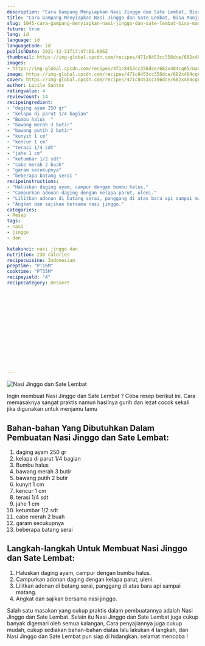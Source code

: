 ```yaml
---
description: "Cara Gampang Menyiapkan Nasi Jinggo dan Sate Lembat, Bisa Manjain Lidah"
title: "Cara Gampang Menyiapkan Nasi Jinggo dan Sate Lembat, Bisa Manjain Lidah"
slug: 1045-cara-gampang-menyiapkan-nasi-jinggo-dan-sate-lembat-bisa-manjain-lidah
future: true
lang: id
language: id
languageCode: id
publishDate: 2021-12-31T17:47:05.606Z 
thumbnail: https://img-global.cpcdn.com/recipes/471c8453cc356dce/682x484cq65/nasi-jinggo-dan-sate-lembat-foto-resep-utama.png
images:
- https://img-global.cpcdn.com/recipes/471c8453cc356dce/682x484cq65/nasi-jinggo-dan-sate-lembat-foto-resep-utama.png
image: https://img-global.cpcdn.com/recipes/471c8453cc356dce/682x484cq65/nasi-jinggo-dan-sate-lembat-foto-resep-utama.png
cover: https://img-global.cpcdn.com/recipes/471c8453cc356dce/682x484cq65/nasi-jinggo-dan-sate-lembat-foto-resep-utama.png
author: Lucile Santos
ratingvalue: 4
reviewcount: 14
recipeingredient:
- "daging ayam 250 gr"
- "kelapa di parut 1/4 bagian"
- "Bumbu halus  "
- "bawang merah 3 butir"
- "bawang putih 2 butir"
- "kunyit 1 cm"
- "kencur 1 cm"
- "terasi 1/4 sdt"
- "jahe 1 cm"
- "ketumbar 1/2 sdt"
- "cabe merah 2 buah"
- "garam secukupnya"
- "beberapa batang serai "
recipeinstructions:
- "Haluskan daging ayam, campur dengan bumbu halus."
- "Campurkan adonan daging dengan kelapa parut, uleni."
- "Lilitkan adonan di batang serai, panggang di atas bara api sampai matang."
- "Angkat dan sajikan bersama nasi jinggo."
categories:
- Resep
tags:
- nasi
- jinggo
- dan

katakunci: nasi jinggo dan 
nutrition: 230 calories
recipecuisine: Indonesian
preptime: "PT16M"
cooktime: "PT35M"
recipeyield: "4"
recipecategory: Dessert


     
    
    
    
    
    
    
    
    
    
    
      
    
---
```



![Nasi Jinggo dan Sate Lembat](https://img-global.cpcdn.com/recipes/471c8453cc356dce/682x484cq65/nasi-jinggo-dan-sate-lembat-foto-resep-utama.png)

Ingin membuat Nasi Jinggo dan Sate Lembat ? Coba resep berikut ini. Cara memasaknya sangat praktis namun hasilnya gurih dan lezat cocok sekali jika digunakan untuk menjamu tamu

<!--inarticleads1-->

## Bahan-bahan Yang Dibutuhkan Dalam Pembuatan Nasi Jinggo dan Sate Lembat:

1. daging ayam 250 gr
1. kelapa di parut 1/4 bagian
1. Bumbu halus  
1. bawang merah 3 butir
1. bawang putih 2 butir
1. kunyit 1 cm
1. kencur 1 cm
1. terasi 1/4 sdt
1. jahe 1 cm
1. ketumbar 1/2 sdt
1. cabe merah 2 buah
1. garam secukupnya
1. beberapa batang serai 



<!--inarticleads2-->

## Langkah-langkah Untuk Membuat Nasi Jinggo dan Sate Lembat:

1. Haluskan daging ayam, campur dengan bumbu halus.
1. Campurkan adonan daging dengan kelapa parut, uleni.
1. Lilitkan adonan di batang serai, panggang di atas bara api sampai matang.
1. Angkat dan sajikan bersama nasi jinggo.




Salah satu masakan yang cukup praktis dalam pembuatannya adalah  Nasi Jinggo dan Sate Lembat. Selain itu  Nasi Jinggo dan Sate Lembat  juga cukup banyak digemari oleh semua kalangan, Cara penyajiannya juga cukup mudah, cukup sediakan bahan-bahan diatas lalu lakukan 4 langkah, dan  Nasi Jinggo dan Sate Lembat  pun siap di hidangkan. selamat mencoba !
